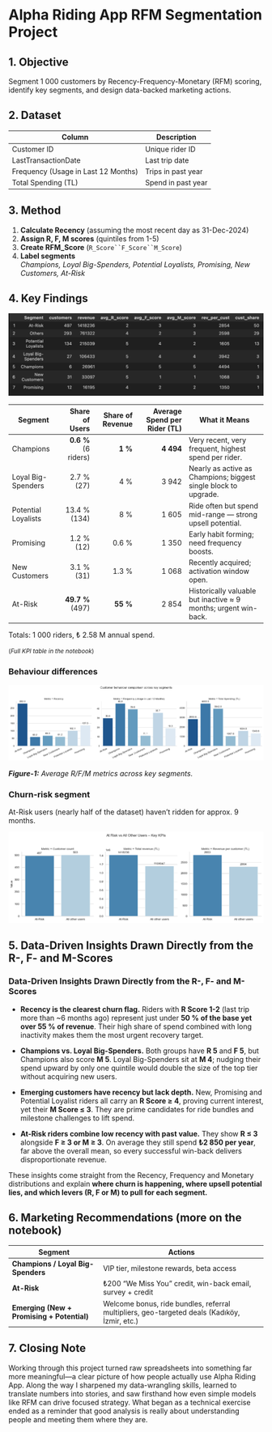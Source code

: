 # Alpha Riding App RFM Segmentation Project

## 1. Objective
Segment 1 000 customers by Recency-Frequency-Monetary (RFM) scoring, identify key segments, and design data-backed marketing actions.

## 2. Dataset
| Column | Description |
|--------|-------------|
| Customer ID | Unique rider ID |
| LastTransactionDate | Last trip date |
| Frequency (Usage in Last 12 Months) | Trips in past year |
| Total Spending (TL) | Spend in past year |

## 3. Method
1. **Calculate Recency** (assuming the most recent day as 31-Dec-2024)
2. **Assign R, F, M scores** (quintiles from 1-5)
3. **Create RFM_Score** (`R_Score``F_Score``M_Score`)
4. **Label segments**  
   *Champions, Loyal Big-Spenders, Potential Loyalists, Promising, New Customers, At-Risk*

## 4. Key Findings

![Segments](images/key_findings.png)

| Segment             |       Share of Users | Share of Revenue | Average Spend per Rider (TL) | What it Means                                                   |
| ------------------- | -------------------: | ---------------: | ---------------------------: | --------------------------------------------------------------- |
| Champions           | **0.6 %** (6 riders) |          **1 %** |                   **4  494** | Very recent, very frequent, highest spend per rider.            |
| Loyal Big-Spenders  |           2.7 % (27) |              4 % |                       3  942 | Nearly as active as Champions; biggest single block to upgrade. |
| Potential Loyalists |         13.4 % (134) |              8 % |                       1  605 | Ride often but spend mid-range — strong upsell potential.       |
| Promising           |           1.2 % (12) |            0.6 % |                       1  350 | Early habit forming; need frequency boosts.                     |
| New Customers       |           3.1 % (31) |            1.3 % |                       1  068 | Recently acquired; activation window open.                      |
| At-Risk             |     **49.7 %** (497) |         **55 %** |                       2  854 | Historically valuable but inactive ≈ 9 months; urgent win-back. |

Totals: 1 000 riders, ₺ 2.58 M annual spend.

<small>(*Full KPI table in the notebook*)</small>

### Behaviour differences  
![Segment comparison](images/behavior_diff_1.png)

***Figure-1:** Average R/F/M metrics across key segments.*


### Churn-risk segment  
At-Risk users (nearly half of the dataset) haven’t ridden for approx. 9 months.

![at_risk](images/at_risk_1.png)

## 5. Data-Driven Insights Drawn Directly from the R-, F- and M-Scores

### Data-Driven Insights Drawn Directly from the R-, F- and M-Scores

* **Recency is the clearest churn flag.**
  Riders with **R Score 1-2** (last trip more than \~6 months ago) represent just under **50 % of the base yet over 55 % of revenue**. Their high share of spend combined with long inactivity makes them the most urgent recovery target.

* **Champions vs. Loyal Big-Spenders.**
  Both groups have **R 5** and **F 5**, but Champions also score **M 5**. Loyal Big-Spenders sit at **M 4**; nudging their spend upward by only one quintile would double the size of the top tier without acquiring new users.

* **Emerging customers have recency but lack depth.**
  New, Promising and Potential Loyalist riders all carry an **R Score ≥ 4**, proving current interest, yet their **M Score ≤ 3**. They are prime candidates for ride bundles and milestone challenges to lift spend.

* **At-Risk riders combine low recency with past value.**
  They show **R ≤ 3** alongside **F ≥ 3 or M ≥ 3**. On average they still spend **₺2 850 per year**, far above the overall mean, so every successful win-back delivers disproportionate revenue.

These insights come straight from the Recency, Frequency and Monetary distributions and explain **where churn is happening, where upsell potential lies, and which levers (R, F or M) to pull for each segment.**


## 6. Marketing Recommendations (more on the notebook)
| Segment | Actions |
|---------|---------|
| **Champions / Loyal Big-Spenders** | VIP tier, milestone rewards, beta access |
| **At-Risk** | ₺200 “We Miss You” credit, win-back email, survey + credit |
| **Emerging (New + Promising + Potential)** | Welcome bonus, ride bundles, referral multipliers, geo-targeted deals (Kadıköy, İzmir, etc.) 

## 7. Closing Note

Working through this project turned raw spreadsheets into something far more meaningful—a clear picture of how people actually use Alpha Riding App. Along the way I sharpened my data-wrangling skills, learned to translate numbers into stories, and saw firsthand how even simple models like RFM can drive focused strategy. What began as a technical exercise ended as a reminder that good analysis is really about understanding people and meeting them where they are.








